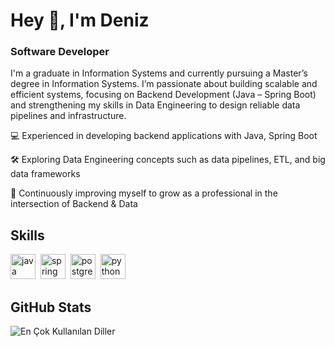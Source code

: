 # Hey 👋, I'm Deniz
### Software Developer

I'm a graduate in Information Systems and currently pursuing a Master’s degree in Information Systems.
I’m passionate about building scalable and efficient systems, focusing on Backend Development (Java – Spring Boot) and strengthening my skills in Data Engineering to design reliable data pipelines and infrastructure.

💻 Experienced in developing backend applications with Java, Spring Boot

🛠️ Exploring Data Engineering concepts such as data pipelines, ETL, and big data frameworks

🚀 Continuously improving myself to grow as a professional in the intersection of Backend & Data


## Skills

<p align="left">
<img src="https://cdn.jsdelivr.net/gh/devicons/devicon/icons/java/java-original.svg" alt="java" width="40" height="40"/>&nbsp;
<img src="https://cdn.jsdelivr.net/gh/devicons/devicon/icons/spring/spring-original.svg" alt="spring" width="40" height="40"/>&nbsp;
<img src="https://cdn.jsdelivr.net/gh/devicons/devicon/icons/postgresql/postgresql-original.svg" alt="postgresql" width="40" height="40"/>&nbsp;
<img src="https://cdn.jsdelivr.net/gh/devicons/devicon/icons/python/python-original.svg" alt="python" width="40" height="40"/>&nbsp;
</p>

## GitHub Stats

<img src="https://github-readme-stats.vercel.app/api/top-langs/?username=denizozgun&layout=compact&theme=tokyonight" alt="En Çok Kullanılan Diller" />
